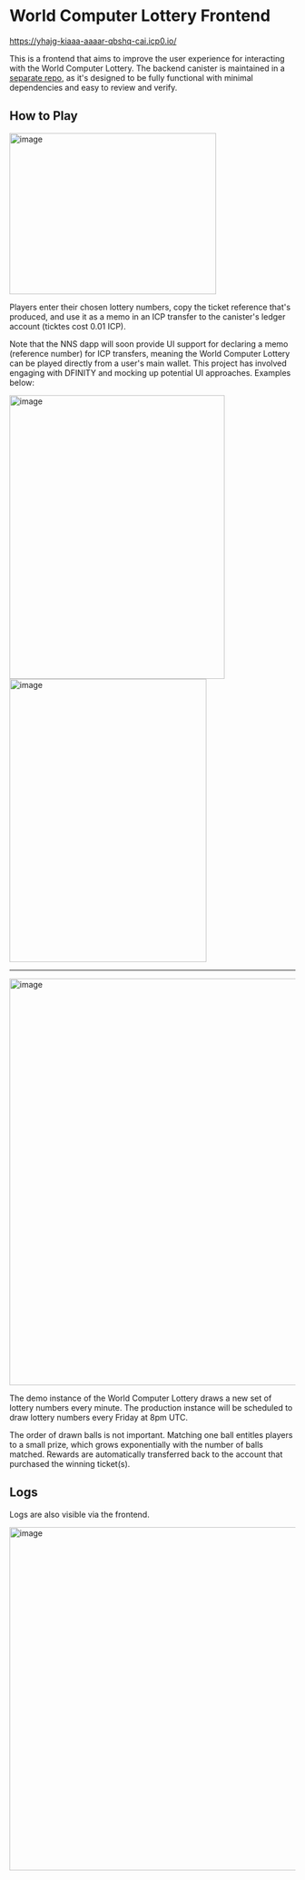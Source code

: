 # World Computer Lottery Frontend

https://yhajg-kiaaa-aaaar-qbshq-cai.icp0.io/

This is a frontend that aims to improve the user experience for interacting with the World Computer Lottery. The backend canister is maintained in a [separate repo](https://github.com/aodl/WorldComputerLottery/edit/master/README.md), as it's designed to be fully functional with minimal dependencies and easy to review and verify.

## How to Play

<img width="364" height="284" alt="image" src="https://github.com/user-attachments/assets/b66d93b5-2623-4351-ad20-487697292bfd" />

Players enter their chosen lottery numbers, copy the ticket reference that's produced, and use it as a memo in an ICP transfer to the canister's ledger account (ticktes cost 0.01 ICP).

Note that the NNS dapp will soon provide UI support for declaring a memo (reference number) for ICP transfers, meaning the World Computer Lottery can be played directly from a user's main wallet. This project has involved engaging with DFINITY and mocking up potential UI approaches. Examples below:

<img width="379" height="500" alt="image" src="https://github.com/user-attachments/assets/5ae3300f-ea7c-49d3-8fb3-e1c401d29fc4" />

<img width="347" height="499" alt="image" src="https://github.com/user-attachments/assets/5257ead3-31fa-444e-95af-b774f6561eac" />

-------

<img width="744" height="717" alt="image" src="https://github.com/user-attachments/assets/1603a9cf-e638-48b8-a01e-be92860e5ff6" />


The demo instance of the World Computer Lottery draws a new set of lottery numbers every minute. The production instance will be scheduled to draw lottery numbers every Friday at 8pm UTC.

The order of drawn balls is not important. Matching one ball entitles players to a small prize, which grows exponentially with the number of balls matched. Rewards are automatically transferred back to the account that purchased the winning ticket(s).

## Logs

Logs are also visible via the frontend.

<img width="994" height="605" alt="image" src="https://github.com/user-attachments/assets/a69c4290-b232-4e92-a553-2303cdfc1da1" />
